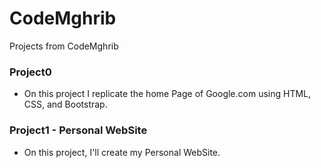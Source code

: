 # CodeMghrib
Projects from CodeMghrib

### Project0
* On this project I replicate the home Page of Google.com using HTML, CSS, and Bootstrap.

### Project1 - Personal WebSite
* On this project, I'll create my Personal WebSite.
